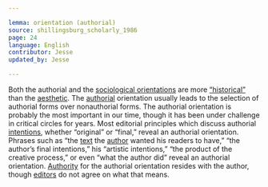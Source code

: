 ```yaml
---

lemma: orientation (authorial)
source: shillingsburg_scholarly_1986
page: 24
language: English
contributor: Jesse
updated_by: Jesse

---
```

Both the authorial and the [sociological orientations](orientationSociological.html) are more [“historical”](orientationDocumentary.html) than the [aesthetic](orientationAesthetic.html). The [authorial](authorial.html) orientation usually leads to the selection of authorial forms over nonauthorial forms. The authorial orientation is probably the most important in our time, though it has been under challenge in critical circles for years. Most editorial principles which discuss authorial [intentions](intentionality.html), whether “original” or “final,” reveal an authorial orientation. Phrases such as “the [text](text.html) the [author](author.html) wanted his readers to have,” “the author’s final intentions,” his “artistic intentions,” “the product of the creative process,” or even “what the author did” reveal an authorial orientation. [Authority](authority.html) for the authorial orientation resides with the author, though [editors](editor.html) do not agree on what that means.
